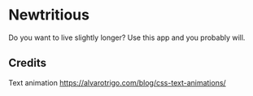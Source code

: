 # Newtritious
Do you want to live slightly longer? Use this app and you probably will.

## Credits
Text animation https://alvarotrigo.com/blog/css-text-animations/
